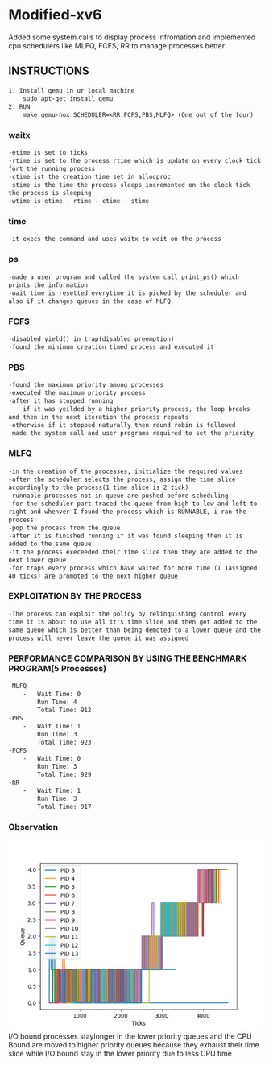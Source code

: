 # Modified-xv6

Added some system calls to display process infromation and implemented cpu schedulers like MLFQ, FCFS, RR to manage processes better

## INSTRUCTIONS

    1. Install qemu in ur local machine
        sudo apt-get install qemu
    2. RUN
        make qemu-nox SCHEDULER=<RR,FCFS,PBS,MLFQ> (One out of the four)

### waitx

    -etime is set to ticks
    -rtime is set to the process rtime which is update on every clock tick fort the running process
    -ctime ist the creation time set in allocproc
    -stime is the time the process sleeps incremented on the clock tick the process is sleeping
    -wtime is etime - rtime - ctime - stime

### time

    -it execs the command and uses waitx to wait on the process

### ps

    -made a user program and called the system call print_ps() which prints the information
    -wait time is resetted everytime it is picked by the scheduler and also if it changes queues in the case of MLFQ

### FCFS

    -disabled yield() in trap(disabled preemption)
    -found the minimum creation timed process and executed it

### PBS

    -found the maximum priority among processes
    -executed the maximum priority process
    -after it has stopped running
    	if it was yeilded by a higher priority process, the loop breaks and then in the next iteration the process repeats
    -otherwise if it stopped naturally then round robin is followed
    -made the system call and user programs required to set the priority

### MLFQ

    -in the creation of the processes, initialize the required values
    -after the scheduler selects the process, assign the time slice accordingly to the process(1 time slice is 2 tick)
    -runnable processes not in queue are pushed before scheduling
    -for the scheduler part traced the queue from high to low and left to right and whenver I found the process which is RUNNABLE, i ran the process
    -pop the process from the queue
    -after it is finished running if it was found sleeping then it is added to the same queue
    -it the process execeeded their time slice then they are added to the next lower queue
    -for traps every process which have waited for more time (I 1assigned 40 ticks) are promoted to the next higher queue

### EXPLOITATION BY THE PROCESS

    -The process can exploit the policy by relinquishing control every time it is about to use all it's time slice and then get added to the same queue which is better than being demoted to a lower queue and the process will never leave the queue it was assigned

### PERFORMANCE COMPARISON BY USING THE BENCHMARK PROGRAM(5 Processes)

    -MLFQ
    	-	Wait Time: 0
    		Run Time: 4
    		Total Time: 912
    -PBS
    	-	Wait Time: 1
    		Run Time: 3
    		Total Time: 923
    -FCFS
    	-	Wait Time: 0
    		Run Time: 3
    		Total Time: 929
    -RR
    	-	Wait Time: 1
    		Run Time: 3
    		Total Time: 917

### Observation

![MLFQ graph](https://github.com/amangoyal097/Modified-xv6/blob/main/modified-xv6/MLFQ_graph.png?raw=true)
I/O bound processes staylonger in the lower priority queues and the CPU Bound are moved to higher priority queues because they exhaust their time slice while I/O bound stay in the lower priority due to less CPU time
